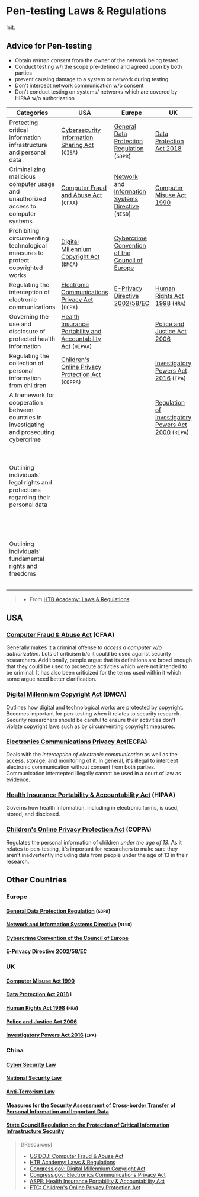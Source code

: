 
# Pen-testing Laws & Regulations
Init.
## Advice for Pen-testing
- Obtain *written consent* from the owner of the network being tested
- Conduct testing w/i the scope pre-defined and agreed upon by both parties
- prevent causing damage to a system or network during testing
- Don't intercept network communication w/o consent
- Don't conduct testing on systems/ networks which are covered by HIPAA w/o authorization

| **Categories**                                                                            | **USA**                                                                                                                                                             | **Europe**                                                                                                                      | **UK**                                                                                                        | **India**                                                                                                           | **China**                                                                                                                                                                                                                                                                |
| ----------------------------------------------------------------------------------------- | ------------------------------------------------------------------------------------------------------------------------------------------------------------------- | ------------------------------------------------------------------------------------------------------------------------------- | ------------------------------------------------------------------------------------------------------------- | ------------------------------------------------------------------------------------------------------------------- | ------------------------------------------------------------------------------------------------------------------------------------------------------------------------------------------------------------------------------------------------------------------------ |
| Protecting critical information infrastructure and personal data                          | [Cybersecurity Information Sharing Act](https://www.cisa.gov/resources-tools/resources/cybersecurity-information-sharing-act-2015-procedures-and-guidance) (`CISA`) | [General Data Protection Regulation](https://gdpr-info.eu/) (`GDPR`)                                                            | [Data Protection Act 2018](https://www.legislation.gov.uk/ukpga/2018/12/contents/enacted)                     | [Information Technology Act 2000](https://www.indiacode.nic.in/bitstream/123456789/13116/1/it_act_2000_updated.pdf) | [Cyber Security Law](https://digichina.stanford.edu/work/translation-cybersecurity-law-of-the-peoples-republic-of-china-effective-june-1-2017/)                                                                                                                          |
| Criminalizing malicious computer usage and unauthorized access to computer systems        | [Computer Fraud and Abuse Act](https://www.justice.gov/jm/jm-9-48000-computer-fraud) (`CFAA`)                                                                       | [Network and Information Systems Directive](https://www.enisa.europa.eu/topics/cybersecurity-policy/nis-directive-new) (`NISD`) | [Computer Misuse Act 1990](https://www.legislation.gov.uk/ukpga/1990/18/contents)                             | [Information Technology Act 2000](https://www.indiacode.nic.in/bitstream/123456789/13116/1/it_act_2000_updated.pdf) | [National Security Law](https://www.chinalawtranslate.com/en/2015nsl/)                                                                                                                                                                                                   |
| Prohibiting circumventing technological measures to protect copyrighted works             | [Digital Millennium Copyright Act](https://www.congress.gov/bill/105th-congress/house-bill/2281) (`DMCA`)                                                           | [Cybercrime Convention of the Council of Europe](https://www.europarl.europa.eu/cmsdata/179163/20090225ATT50418EN.pdf)          |                                                                                                               |                                                                                                                     | [Anti-Terrorism Law](https://web.archive.org/web/20240201044856/http://ni.china-embassy.gov.cn/esp/sgxw/202402/t20240201_11237595.htm)                                                                                                                                   |
| Regulating the interception of electronic communications                                  | [Electronic Communications Privacy Act](https://www.congress.gov/bill/99th-congress/house-bill/4952) (`ECPA`)                                                       | [E-Privacy Directive 2002/58/EC](https://eur-lex.europa.eu/legal-content/EN/ALL/?uri=CELEX%3A32002L0058)                        | [Human Rights Act 1998](https://www.legislation.gov.uk/ukpga/1998/42/contents) (`HRA`)                        | [Indian Evidence Act of 1872](https://legislative.gov.in/sites/default/files/A1872-01.pdf)                          |                                                                                                                                                                                                                                                                          |
| Governing the use and disclosure of protected health information                          | [Health Insurance Portability and Accountability Act](https://aspe.hhs.gov/reports/health-insurance-portability-accountability-act-1996) (`HIPAA`)                  |                                                                                                                                 | [Police and Justice Act 2006](https://www.legislation.gov.uk/ukpga/2006/48/contents)                          | [Indian Penal Code of 1860](https://legislative.gov.in/sites/default/files/A1860-45.pdf)                            |                                                                                                                                                                                                                                                                          |
| Regulating the collection of personal information from children                           | [Children's Online Privacy Protection Act](https://www.ftc.gov/legal-library/browse/rules/childrens-online-privacy-protection-rule-coppa) (`COPPA`)                 |                                                                                                                                 | [Investigatory Powers Act 2016](https://www.legislation.gov.uk/ukpga/2016/25/contents/enacted) (`IPA`)        |                                                                                                                     |                                                                                                                                                                                                                                                                          |
| A framework for cooperation between countries in investigating and prosecuting cybercrime |                                                                                                                                                                     |                                                                                                                                 | [Regulation of Investigatory Powers Act 2000](https://www.legislation.gov.uk/ukpga/2000/23/contents) (`RIPA`) |                                                                                                                     |                                                                                                                                                                                                                                                                          |
| Outlining individuals' legal rights and protections regarding their personal data         |                                                                                                                                                                     |                                                                                                                                 |                                                                                                               | [Personal Data Protection Bill 2019](https://www.congress.gov/bill/116th-congress/senate-bill/2889)                 | [Measures for the Security Assessment of Cross-border Transfer of Personal Information and Important Data](https://www.mayerbrown.com/en/perspectives-events/publications/2022/07/china-s-security-assessments-for-cross-border-data-transfers-effective-september-2022) |
| Outlining individuals' fundamental rights and freedoms                                    |                                                                                                                                                                     |                                                                                                                                 |                                                                                                               |                                                                                                                     | [State Council Regulation on the Protection of Critical Information Infrastructure Security](http://english.www.gov.cn/policies/latestreleases/202108/17/content_WS611b8062c6d0df57f98de907.html)                                                                        |
> - From [HTB Academy: Laws & Regulations](https://academy.hackthebox.com/module/90/section/1980)
## USA
### [Computer Fraud & Abuse Act](https://www.justice.gov/jm/jm-9-48000-computer-fraud) (CFAA)
Generally makes it a criminal offense to *access a computer w/o authorization*. Lots of criticism b/c it could be used against security researchers. Additionally, people argue that its definitions are broad enough that they could be used to prosecute activities which were not intended to be criminal. It has also been criticized for the terms used within it which some argue need better clarification. 
### [Digital Millennium Copyright Act](https://www.congress.gov/bill/105th-congress/house-bill/2281) (DMCA)
Outlines how digital and technological works are protected by copyright. Becomes important for pen-testing when it relates to security research. Security researchers should be careful to ensure their activities don't violate copyright laws such as by circumventing copyright measures.
### [Electronics Communications Privacy Act](https://www.congress.gov/bill/99th-congress/house-bill/4952)(ECPA)
Deals with the *interception of electronic communication* as well as the access, storage, and monitoring of it. In general, it's illegal to intercept electronic communication without consent from both parties. Communication intercepted illegally cannot be used in a court of law as evidence.
### [Health Insurance Portability & Accountability Act](https://aspe.hhs.gov/reports/health-insurance-portability-accountability-act-1996) (HIPAA)
Governs how health information, including in electronic forms, is used, stored, and disclosed. 
### [Children's Online Privacy Protection Act](https://www.ftc.gov/legal-library/browse/rules/childrens-online-privacy-protection-rule-coppa) (COPPA)
Regulates the personal information of children *under the age of 13*. As it relates to pen-testing, it's important for researchers to make sure they aren't inadvertently including data from people under the age of 13 in their research.
## Other Countries
### Europe
#### [General Data Protection Regulation](https://gdpr-info.eu/) (`GDPR`) 
#### [Network and Information Systems Directive](https://www.enisa.europa.eu/topics/cybersecurity-policy/nis-directive-new) (`NISD`) 
#### [Cybercrime Convention of the Council of Europe](https://www.europarl.europa.eu/cmsdata/179163/20090225ATT50418EN.pdf)
#### [E-Privacy Directive 2002/58/EC](https://eur-lex.europa.eu/legal-content/EN/ALL/?uri=CELEX%3A32002L0058) 
### UK
#### [Computer Misuse Act 1990](https://www.legislation.gov.uk/ukpga/1990/18/contents) 
#### [Data Protection Act 2018](https://www.legislation.gov.uk/ukpga/2018/12/contents/enacted) i
#### [Human Rights Act 1998](https://www.legislation.gov.uk/ukpga/1998/42/contents) (`HRA`) 
#### [Police and Justice Act 2006](https://www.legislation.gov.uk/ukpga/2006/48/contents)
#### [Investigatory Powers Act 2016](https://www.legislation.gov.uk/ukpga/2016/25/contents/enacted) (`IPA`)
### China
#### [Cyber Security Law](https://digichina.stanford.edu/work/translation-cybersecurity-law-of-the-peoples-republic-of-china-effective-june-1-2017/) 
#### [National Security Law](https://www.chinalawtranslate.com/en/2015nsl/)
#### [Anti-Terrorism Law](http://ni.china-embassy.gov.cn/esp/sgxw/202402/t20240201_11237595.html)
#### [Measures for the Security Assessment of Cross-border Transfer of Personal Information and Important Data](https://www.mayerbrown.com/en/perspectives-events/publications/2022/07/china-s-security-assessments-for-cross-border-data-transfers-effective-september-2022)
#### [State Council Regulation on the Protection of Critical Information Infrastructure Security](http://english.www.gov.cn/policies/latestreleases/202108/17/content_WS611b8062c6d0df57f98de907.html)

> [!Resources]
> - [US DOJ: Computer Fraud & Abuse Act](https://www.justice.gov/jm/jm-9-48000-computer-fraud)
> - [HTB Academy: Laws & Regulations](https://academy.hackthebox.com/module/90/section/1980)
> - [Congress.gov: Digital Millennium Copyright Act](https://www.congress.gov/bill/105th-congress/house-bill/2281) 
> - [Congress.gov: Electronics Communications Privacy Act](https://www.congress.gov/bill/99th-congress/house-bill/4952)
> - [ASPE: Health Insurance Portability & Accountability Act](https://aspe.hhs.gov/reports/health-insurance-portability-accountability-act-1996) 
> - [FTC: Children's Online Privacy Protection Act](https://www.ftc.gov/legal-library/browse/rules/childrens-online-privacy-protection-rule-coppa) 
